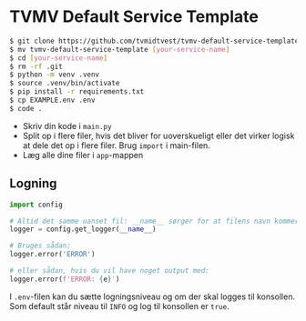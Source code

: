 # TVMV Default Service Template

```bash
$ git clone https://github.com/tvmidtvest/tvmv-default-service-template.git
$ mv tvmv-default-service-template [your-service-name]
$ cd [your-service-name]
$ rm -rf .git
$ python -m venv .venv
$ source .venv/bin/activate
$ pip install -r requirements.txt
$ cp EXAMPLE.env .env
$ code .
```

- Skriv din kode i `main.py`
- Split op i flere filer, hvis det bliver for uoverskueligt eller det virker logisk at dele det op i flere filer. Brug `import` i main-filen.
- Læg alle dine filer i `app`-mappen

## Logning

```python
import config

# Altid det samme uanset fil: __name__ sørger for at filens navn kommer med i loggen.
logger = config.get_logger(__name__)

# Bruges sådan:
logger.error('ERROR')

# eller sådan, hvis du vil have noget output med:
logger.error(f'ERROR: {e}')
```

I `.env`-filen kan du sætte logningsniveau og om der skal logges til konsollen. Som default står niveau til `INFO` og log til konsollen er `true`.
